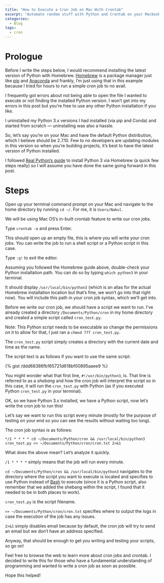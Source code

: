 ```yaml
---
title: "How to Execute a Cron Job on Mac With Crontab"
excerpt: "Automate random stuff with Python and Crontab on your Macbook"
categories:
  - Blog
tags:
  - cron
---
```

# **Prologue**

Before I write the steps below, I would recommend installing the latest version of Python with Homebrew. [Homebrew](https://brew.sh/) is a package manager just like [pip](https://pip.pypa.io/en/stable/) and [Anaconda](https://www.anaconda.com/) and frankly, I’m just using that in this example because I tried for hours to run a simple cron job to no avail.

I frequently got errors about not being able to open the file I wanted to execute or not finding the installed Python version. I won’t get into my errors in this post but you’re free to use any other Python installation if you like.

I uninstalled my Python 3.x versions I had installed (via pip and Conda) and started from scratch — uninstalling was also a hassle.

So, let’s say you’re on your Mac and have the default Python distribution, which I believe should be 2.7.10. Few to no developers are updating modules in this version so when you’re building projects, it’s best to have the latest version of Python installed.

I followed [Real Python’s guide](https://realpython.com/installing-python/#step-2-install-homebrew-part-2) to install Python 3 via Homebrew (a quick few steps really) so I will assume you have done the same going forward in this post.

# **Steps**

Open up your terminal command prompt on your Mac and navigate to the home directory by running `cd ~/`. For me, it is `Users/Nakul`.

We will be using Mac OS’s in-built crontab feature to write our cron jobs.

Type `crontab -e` and press Enter.

This should open up an empty file, this is where you will write your cron jobs. You can write the job to run a shell script or a Python script in this case.

Type `:q!` to exit the editor.

Assuming you followed the Homebrew guide above, double-check your Python installation path. You can do so by typing `which python3` in your terminal.

It should display `/usr/local/bin/python3` (which is an alias for the actual Homebrew installation location but that’s fine, we won’t go into that right now). You will include this path in your cron job syntax, which we’ll get into.

Before we write our cron job, we should have a script we want to run. I’ve already created a directory `/Documents/Python/cron` in my home directory and created a simple script called `cron_test.py`.

Note: This Python script needs to be executable so change the permissions on it to allow for that, I just ran a `chmod 777 cron_test.py`.

The `cron_test.py` script simply creates a directory with the current date and time as the name.

The script text is as follows if you want to use the same script:

{% gist /ddd68386fb165721d618bf00895aaee9 %}


You might wonder what that first line, `#!/usr/bin/python3`, is. That line is referred to as a *shebang* and how the cron job will interpret the script so in this case, it will run the `cron_test.py` with Python (as if you executed Python `cron_test.py` in your terminal).

OK, so we have Python 3.x installed, we have a Python script, now let’s write the cron job to run this!

Let’s say we want to run this script every minute (mostly for the purpose of testing on your end so you can see the results without waiting too long).

The cron job syntax is as follows:

```
*/1 * * * * cd ~/Documents/Python/cron && /usr/local/bin/python3 cron_test.py >> ~/Documents/Python/cron/cron.txt 2>&1
```

What does the above mean? Let’s analyze it quickly.

`/1 * * * *` simply means that the job will run every minute.

`cd ~/Documents/Python/cron && /usr/local/bin/python3` navigates to the directory where the script you want to execute is located and specifies to use Python instead of [Bash](https://www.gnu.org/software/bash/) to execute (since it is a Python script, also remember that we added the shebang within the script, I found that it needed to be in both places to work).

`cron_test.py` is the script filename.

`>> ~/Documents/Python/cron/cron.txt` specifies where to output the logs in case the execution of the job has any issues.

`2>&1` simply disables email because by default, the cron job will try to send an email but we don’t have an address specified.

Anyway, that should be enough to get you writing and testing your scripts, so go on!

Feel free to browse the web to learn more about cron jobs and crontab. I decided to write this for those who have a fundamental understanding of programming and wanted to write a cron job as soon as possible.

Hope this helped!